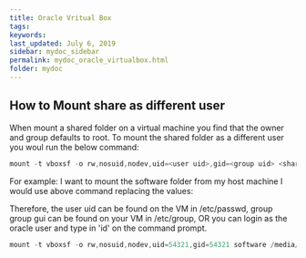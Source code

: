 ```yaml
---
title: Oracle Vritual Box
tags:
keywords:
last_updated: July 6, 2019
sidebar: mydoc_sidebar
permalink: mydoc_oracle_virtualbox.html
folder: mydoc
---
```


## How to Mount share as different user 

When mount a shared folder on a virtual machine you find that the owner and group defaults to root. To mount the shared folder as a different user 
you woul run the below command:
 
```js
mount -t vboxsf -o rw,nosuid,nodev,uid=<user uid>,gid=<group uid> <share> <mount point>;
````

For example: I want to mount the software folder from my host machine I would use above command replacing the values:  

Therefore, the user uid can be found on the VM in /etc/passwd,
        group group gui can be found on your VM in /etc/group,
OR
	you can login as the oracle user and type in 'id' on the command prompt.


```js
mount -t vboxsf -o rw,nosuid,nodev,uid=54321,gid=54321 software /media/software
````
